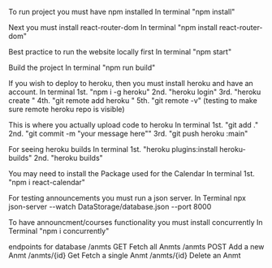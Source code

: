 To run project you must have npm installed
In terminal "npm install"

Next you must install react-router-dom
In terminal "npm install react-router-dom"

Best practice to run the website locally first
In terminal "npm start"

Build the project
In terminal "npm run build"

If you wish to deploy to heroku, then you must install heroku and have an account.
In terminal
1st. "npm i -g heroku"
2nd. "heroku login"
3rd. "heroku create <projectname>"
4th. "git remote add heroku <gitremotelink>"
5th. "git remote -v" (testing to make sure remote heroku repo is visible)

This is where you actually upload code to heroku
In terminal 
1st. "git add ."
2nd. "git commit -m "your message here""
3rd. "git push heroku <yourbranchname>:main"

For seeing heroku builds
In terminal
1st. "heroku plugins:install heroku-builds"
2nd. "heroku builds"

You may need to install the Package used for the Calendar
In terminal 
1st. "npm i react-calendar"

For testing announcements you must run a json server.
In Terminal
npx json-server --watch DataStorage/database.json --port 8000

To have announcment/courses functionality you must install concurrently
In Terminal
"npm i concurrently"

endpoints for database
/anmts GET Fetch all Anmts
/anmts POST Add a new Anmt
/anmts/{id} Get Fetch a single Anmt
/anmts/{id} Delete an Anmt
